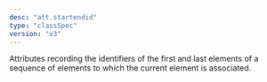 ```yaml
---
desc: "att.startendid"
type: "classSpec"
version: "v3"
---
```


Attributes recording the identifiers of the first and last elements of a sequence
of
elements to which the current element is associated.